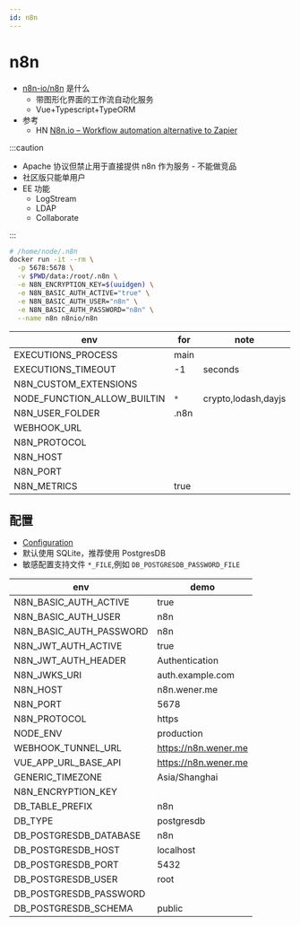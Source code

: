 ```yaml
---
id: n8n
---
```


# n8n

- [n8n-io/n8n](https://github.com/n8n-io/n8n) 是什么
  - 带图形化界面的工作流自动化服务
  - Vue+Typescript+TypeORM
- 参考
  - HN [N8n.io – Workflow automation alternative to Zapier](https://news.ycombinator.com/item?id=21191676)

:::caution

- Apache 协议但禁止用于直接提供 n8n 作为服务 - 不能做竞品
- 社区版只能单用户
- EE 功能
  - LogStream
  - LDAP
  - Collaborate


:::

```bash
# /home/node/.n8n
docker run -it --rm \
  -p 5678:5678 \
  -v $PWD/data:/root/.n8n \
  -e N8N_ENCRYPTION_KEY=$(uuidgen) \
  -e N8N_BASIC_AUTH_ACTIVE="true" \
  -e N8N_BASIC_AUTH_USER="n8n" \
  -e N8N_BASIC_AUTH_PASSWORD="n8n" \
  --name n8n n8nio/n8n
```

| env                         | for  | note                |
| --------------------------- | ---- | ------------------- |
| EXECUTIONS_PROCESS          | main |
| EXECUTIONS_TIMEOUT          | -1   | seconds             |
| N8N_CUSTOM_EXTENSIONS       |
| NODE_FUNCTION_ALLOW_BUILTIN | `*`  | crypto,lodash,dayjs |
| N8N_USER_FOLDER             | .n8n |
| WEBHOOK_URL                 |
| N8N_PROTOCOL                |
| N8N_HOST                    |
| N8N_PORT                    |
| N8N_METRICS                 | true |

## 配置

- [Configuration](https://docs.n8n.io/reference/configuration.html)
- 默认使用 SQLite，推荐使用 PostgresDB
- 敏感配置支持文件 `*_FILE`,例如 `DB_POSTGRESDB_PASSWORD_FILE`

| env                     | demo                 |
| ----------------------- | -------------------- |
| N8N_BASIC_AUTH_ACTIVE   | true                 |
| N8N_BASIC_AUTH_USER     | n8n                  |
| N8N_BASIC_AUTH_PASSWORD | n8n                  |
| N8N_JWT_AUTH_ACTIVE     | true                 |
| N8N_JWT_AUTH_HEADER     | Authentication       |
| N8N_JWKS_URI            | auth.example.com     |
| N8N_HOST                | n8n.wener.me         |
| N8N_PORT                | 5678                 |
| N8N_PROTOCOL            | https                |
| NODE_ENV                | production           |
| WEBHOOK_TUNNEL_URL      | https://n8n.wener.me |
| VUE_APP_URL_BASE_API    | https://n8n.wener.me |
| GENERIC_TIMEZONE        | Asia/Shanghai        |
| N8N_ENCRYPTION_KEY      |
| DB_TABLE_PREFIX         | n8n                  |
| DB_TYPE                 | postgresdb           |
| DB_POSTGRESDB_DATABASE  | n8n                  |
| DB_POSTGRESDB_HOST      | localhost            |
| DB_POSTGRESDB_PORT      | 5432                 |
| DB_POSTGRESDB_USER      | root                 |
| DB_POSTGRESDB_PASSWORD  |
| DB_POSTGRESDB_SCHEMA    | public               |
